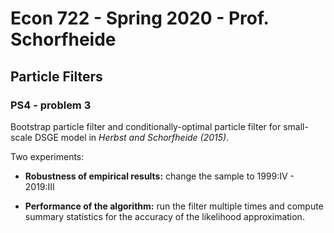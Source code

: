 # Econ 722 - Spring 2020 - Prof. Schorfheide

## Particle Filters

### PS4 - problem 3
 
Bootstrap particle filter and conditionally-optimal particle filter for small-scale DSGE model in *Herbst and Schorfheide (2015)*.

Two experiments:

- **Robustness of empirical results:** change the sample to 1999:IV - 2019:III

- **Performance of the algorithm:** run the filter multiple times and compute summary statistics for the accuracy of the likelihood approximation.  